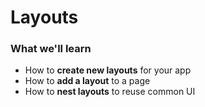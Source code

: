 # Layouts

### What we'll learn

- How to __create new layouts__ for your app
- How to __add a layout__ to a page
- How to __nest layouts__ to reuse common UI